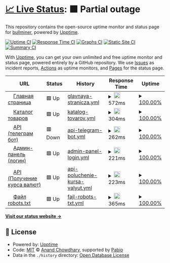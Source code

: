 # [📈 Live Status](https://status.bullminer.ru): <!--live status--> **🟧 Partial outage**

This repository contains the open-source uptime monitor and status page for [bullminer](https://status.bullminer.ru), powered by [Upptime](https://github.com/upptime/upptime).

[![Uptime CI](https://github.com/bullminer/status/workflows/Uptime%20CI/badge.svg)](https://github.com/bullminer/status/actions?query=workflow%3A%22Uptime+CI%22)
[![Response Time CI](https://github.com/bullminer/status/workflows/Response%20Time%20CI/badge.svg)](https://github.com/bullminer/status/actions?query=workflow%3A%22Response+Time+CI%22)
[![Graphs CI](https://github.com/bullminer/status/workflows/Graphs%20CI/badge.svg)](https://github.com/bullminer/status/actions?query=workflow%3A%22Graphs+CI%22)
[![Static Site CI](https://github.com/bullminer/status/workflows/Static%20Site%20CI/badge.svg)](https://github.com/bullminer/status/actions?query=workflow%3A%22Static+Site+CI%22)
[![Summary CI](https://github.com/bullminer/status/workflows/Summary%20CI/badge.svg)](https://github.com/bullminer/status/actions?query=workflow%3A%22Summary+CI%22)

With [Upptime](https://upptime.js.org), you can get your own unlimited and free uptime monitor and status page, powered entirely by a GitHub repository. We use [Issues](https://github.com/bullminer/status/issues) as incident reports, [Actions](https://github.com/bullminer/status/actions) as uptime monitors, and [Pages](https://status.bullminer.ru) for the status page.

<!--start: status pages-->
<!-- This summary is generated by Upptime (https://github.com/upptime/upptime) -->
<!-- Do not edit this manually, your changes will be overwritten -->
<!-- prettier-ignore -->
| URL | Status | History | Response Time | Uptime |
| --- | ------ | ------- | ------------- | ------ |
| <img alt="" src="https://icons.duckduckgo.com/ip3/bullminer.ru.ico" height="13"> [Главная страница](https://bullminer.ru/) | 🟩 Up | [glavnaya-stranicza.yml](https://github.com/ku1on/upptime-bullmienr/commits/HEAD/history/glavnaya-stranicza.yml) | <details><summary><img alt="Response time graph" src="./graphs/glavnaya-stranicza/response-time-week.png" height="20"> 572ms</summary><br><a href="https://status.bullminer.ru/history/glavnaya-stranicza"><img alt="Response time 1174" src="https://img.shields.io/endpoint?url=https%3A%2F%2Fraw.githubusercontent.com%2Fku1on%2Fupptime-bullmienr%2FHEAD%2Fapi%2Fglavnaya-stranicza%2Fresponse-time.json"></a><br><a href="https://status.bullminer.ru/history/glavnaya-stranicza"><img alt="24-hour response time 606" src="https://img.shields.io/endpoint?url=https%3A%2F%2Fraw.githubusercontent.com%2Fku1on%2Fupptime-bullmienr%2FHEAD%2Fapi%2Fglavnaya-stranicza%2Fresponse-time-day.json"></a><br><a href="https://status.bullminer.ru/history/glavnaya-stranicza"><img alt="7-day response time 572" src="https://img.shields.io/endpoint?url=https%3A%2F%2Fraw.githubusercontent.com%2Fku1on%2Fupptime-bullmienr%2FHEAD%2Fapi%2Fglavnaya-stranicza%2Fresponse-time-week.json"></a><br><a href="https://status.bullminer.ru/history/glavnaya-stranicza"><img alt="30-day response time 633" src="https://img.shields.io/endpoint?url=https%3A%2F%2Fraw.githubusercontent.com%2Fku1on%2Fupptime-bullmienr%2FHEAD%2Fapi%2Fglavnaya-stranicza%2Fresponse-time-month.json"></a><br><a href="https://status.bullminer.ru/history/glavnaya-stranicza"><img alt="1-year response time 1174" src="https://img.shields.io/endpoint?url=https%3A%2F%2Fraw.githubusercontent.com%2Fku1on%2Fupptime-bullmienr%2FHEAD%2Fapi%2Fglavnaya-stranicza%2Fresponse-time-year.json"></a></details> | <details><summary><a href="https://status.bullminer.ru/history/glavnaya-stranicza">100.00%</a></summary><a href="https://status.bullminer.ru/history/glavnaya-stranicza"><img alt="All-time uptime 100.00%" src="https://img.shields.io/endpoint?url=https%3A%2F%2Fraw.githubusercontent.com%2Fku1on%2Fupptime-bullmienr%2FHEAD%2Fapi%2Fglavnaya-stranicza%2Fuptime.json"></a><br><a href="https://status.bullminer.ru/history/glavnaya-stranicza"><img alt="24-hour uptime 100.00%" src="https://img.shields.io/endpoint?url=https%3A%2F%2Fraw.githubusercontent.com%2Fku1on%2Fupptime-bullmienr%2FHEAD%2Fapi%2Fglavnaya-stranicza%2Fuptime-day.json"></a><br><a href="https://status.bullminer.ru/history/glavnaya-stranicza"><img alt="7-day uptime 100.00%" src="https://img.shields.io/endpoint?url=https%3A%2F%2Fraw.githubusercontent.com%2Fku1on%2Fupptime-bullmienr%2FHEAD%2Fapi%2Fglavnaya-stranicza%2Fuptime-week.json"></a><br><a href="https://status.bullminer.ru/history/glavnaya-stranicza"><img alt="30-day uptime 100.00%" src="https://img.shields.io/endpoint?url=https%3A%2F%2Fraw.githubusercontent.com%2Fku1on%2Fupptime-bullmienr%2FHEAD%2Fapi%2Fglavnaya-stranicza%2Fuptime-month.json"></a><br><a href="https://status.bullminer.ru/history/glavnaya-stranicza"><img alt="1-year uptime 100.00%" src="https://img.shields.io/endpoint?url=https%3A%2F%2Fraw.githubusercontent.com%2Fku1on%2Fupptime-bullmienr%2FHEAD%2Fapi%2Fglavnaya-stranicza%2Fuptime-year.json"></a></details>
| <img alt="" src="https://icons.duckduckgo.com/ip3/bullminer.ru.ico" height="13"> [Каталог товаров](https://bullminer.ru/asicminers) | 🟩 Up | [katalog-tovarov.yml](https://github.com/ku1on/upptime-bullmienr/commits/HEAD/history/katalog-tovarov.yml) | <details><summary><img alt="Response time graph" src="./graphs/katalog-tovarov/response-time-week.png" height="20"> 304ms</summary><br><a href="https://status.bullminer.ru/history/katalog-tovarov"><img alt="Response time 741" src="https://img.shields.io/endpoint?url=https%3A%2F%2Fraw.githubusercontent.com%2Fku1on%2Fupptime-bullmienr%2FHEAD%2Fapi%2Fkatalog-tovarov%2Fresponse-time.json"></a><br><a href="https://status.bullminer.ru/history/katalog-tovarov"><img alt="24-hour response time 275" src="https://img.shields.io/endpoint?url=https%3A%2F%2Fraw.githubusercontent.com%2Fku1on%2Fupptime-bullmienr%2FHEAD%2Fapi%2Fkatalog-tovarov%2Fresponse-time-day.json"></a><br><a href="https://status.bullminer.ru/history/katalog-tovarov"><img alt="7-day response time 304" src="https://img.shields.io/endpoint?url=https%3A%2F%2Fraw.githubusercontent.com%2Fku1on%2Fupptime-bullmienr%2FHEAD%2Fapi%2Fkatalog-tovarov%2Fresponse-time-week.json"></a><br><a href="https://status.bullminer.ru/history/katalog-tovarov"><img alt="30-day response time 289" src="https://img.shields.io/endpoint?url=https%3A%2F%2Fraw.githubusercontent.com%2Fku1on%2Fupptime-bullmienr%2FHEAD%2Fapi%2Fkatalog-tovarov%2Fresponse-time-month.json"></a><br><a href="https://status.bullminer.ru/history/katalog-tovarov"><img alt="1-year response time 741" src="https://img.shields.io/endpoint?url=https%3A%2F%2Fraw.githubusercontent.com%2Fku1on%2Fupptime-bullmienr%2FHEAD%2Fapi%2Fkatalog-tovarov%2Fresponse-time-year.json"></a></details> | <details><summary><a href="https://status.bullminer.ru/history/katalog-tovarov">100.00%</a></summary><a href="https://status.bullminer.ru/history/katalog-tovarov"><img alt="All-time uptime 100.00%" src="https://img.shields.io/endpoint?url=https%3A%2F%2Fraw.githubusercontent.com%2Fku1on%2Fupptime-bullmienr%2FHEAD%2Fapi%2Fkatalog-tovarov%2Fuptime.json"></a><br><a href="https://status.bullminer.ru/history/katalog-tovarov"><img alt="24-hour uptime 100.00%" src="https://img.shields.io/endpoint?url=https%3A%2F%2Fraw.githubusercontent.com%2Fku1on%2Fupptime-bullmienr%2FHEAD%2Fapi%2Fkatalog-tovarov%2Fuptime-day.json"></a><br><a href="https://status.bullminer.ru/history/katalog-tovarov"><img alt="7-day uptime 100.00%" src="https://img.shields.io/endpoint?url=https%3A%2F%2Fraw.githubusercontent.com%2Fku1on%2Fupptime-bullmienr%2FHEAD%2Fapi%2Fkatalog-tovarov%2Fuptime-week.json"></a><br><a href="https://status.bullminer.ru/history/katalog-tovarov"><img alt="30-day uptime 100.00%" src="https://img.shields.io/endpoint?url=https%3A%2F%2Fraw.githubusercontent.com%2Fku1on%2Fupptime-bullmienr%2FHEAD%2Fapi%2Fkatalog-tovarov%2Fuptime-month.json"></a><br><a href="https://status.bullminer.ru/history/katalog-tovarov"><img alt="1-year uptime 100.00%" src="https://img.shields.io/endpoint?url=https%3A%2F%2Fraw.githubusercontent.com%2Fku1on%2Fupptime-bullmienr%2FHEAD%2Fapi%2Fkatalog-tovarov%2Fuptime-year.json"></a></details>
| <img alt="" src="https://icons.duckduckgo.com/ip3/bullminer.ru.ico" height="13"> [API (телеграм бот)](https://bullminer.ru/api/send-telegram) | 🟥 Down | [api-telegram-bot.yml](https://github.com/ku1on/upptime-bullmienr/commits/HEAD/history/api-telegram-bot.yml) | <details><summary><img alt="Response time graph" src="./graphs/api-telegram-bot/response-time-week.png" height="20"> 262ms</summary><br><a href="https://status.bullminer.ru/history/api-telegram-bot"><img alt="Response time 236" src="https://img.shields.io/endpoint?url=https%3A%2F%2Fraw.githubusercontent.com%2Fku1on%2Fupptime-bullmienr%2FHEAD%2Fapi%2Fapi-telegram-bot%2Fresponse-time.json"></a><br><a href="https://status.bullminer.ru/history/api-telegram-bot"><img alt="24-hour response time 535" src="https://img.shields.io/endpoint?url=https%3A%2F%2Fraw.githubusercontent.com%2Fku1on%2Fupptime-bullmienr%2FHEAD%2Fapi%2Fapi-telegram-bot%2Fresponse-time-day.json"></a><br><a href="https://status.bullminer.ru/history/api-telegram-bot"><img alt="7-day response time 262" src="https://img.shields.io/endpoint?url=https%3A%2F%2Fraw.githubusercontent.com%2Fku1on%2Fupptime-bullmienr%2FHEAD%2Fapi%2Fapi-telegram-bot%2Fresponse-time-week.json"></a><br><a href="https://status.bullminer.ru/history/api-telegram-bot"><img alt="30-day response time 240" src="https://img.shields.io/endpoint?url=https%3A%2F%2Fraw.githubusercontent.com%2Fku1on%2Fupptime-bullmienr%2FHEAD%2Fapi%2Fapi-telegram-bot%2Fresponse-time-month.json"></a><br><a href="https://status.bullminer.ru/history/api-telegram-bot"><img alt="1-year response time 236" src="https://img.shields.io/endpoint?url=https%3A%2F%2Fraw.githubusercontent.com%2Fku1on%2Fupptime-bullmienr%2FHEAD%2Fapi%2Fapi-telegram-bot%2Fresponse-time-year.json"></a></details> | <details><summary><a href="https://status.bullminer.ru/history/api-telegram-bot">100.00%</a></summary><a href="https://status.bullminer.ru/history/api-telegram-bot"><img alt="All-time uptime 100.00%" src="https://img.shields.io/endpoint?url=https%3A%2F%2Fraw.githubusercontent.com%2Fku1on%2Fupptime-bullmienr%2FHEAD%2Fapi%2Fapi-telegram-bot%2Fuptime.json"></a><br><a href="https://status.bullminer.ru/history/api-telegram-bot"><img alt="24-hour uptime 100.00%" src="https://img.shields.io/endpoint?url=https%3A%2F%2Fraw.githubusercontent.com%2Fku1on%2Fupptime-bullmienr%2FHEAD%2Fapi%2Fapi-telegram-bot%2Fuptime-day.json"></a><br><a href="https://status.bullminer.ru/history/api-telegram-bot"><img alt="7-day uptime 100.00%" src="https://img.shields.io/endpoint?url=https%3A%2F%2Fraw.githubusercontent.com%2Fku1on%2Fupptime-bullmienr%2FHEAD%2Fapi%2Fapi-telegram-bot%2Fuptime-week.json"></a><br><a href="https://status.bullminer.ru/history/api-telegram-bot"><img alt="30-day uptime 100.00%" src="https://img.shields.io/endpoint?url=https%3A%2F%2Fraw.githubusercontent.com%2Fku1on%2Fupptime-bullmienr%2FHEAD%2Fapi%2Fapi-telegram-bot%2Fuptime-month.json"></a><br><a href="https://status.bullminer.ru/history/api-telegram-bot"><img alt="1-year uptime 100.00%" src="https://img.shields.io/endpoint?url=https%3A%2F%2Fraw.githubusercontent.com%2Fku1on%2Fupptime-bullmienr%2FHEAD%2Fapi%2Fapi-telegram-bot%2Fuptime-year.json"></a></details>
| <img alt="" src="https://icons.duckduckgo.com/ip3/bullminer.ru.ico" height="13"> [Админ-панель (логин)](https://bullminer.ru/admin) | 🟩 Up | [admin-panel-login.yml](https://github.com/ku1on/upptime-bullmienr/commits/HEAD/history/admin-panel-login.yml) | <details><summary><img alt="Response time graph" src="./graphs/admin-panel-login/response-time-week.png" height="20"> 221ms</summary><br><a href="https://status.bullminer.ru/history/admin-panel-login"><img alt="Response time 237" src="https://img.shields.io/endpoint?url=https%3A%2F%2Fraw.githubusercontent.com%2Fku1on%2Fupptime-bullmienr%2FHEAD%2Fapi%2Fadmin-panel-login%2Fresponse-time.json"></a><br><a href="https://status.bullminer.ru/history/admin-panel-login"><img alt="24-hour response time 268" src="https://img.shields.io/endpoint?url=https%3A%2F%2Fraw.githubusercontent.com%2Fku1on%2Fupptime-bullmienr%2FHEAD%2Fapi%2Fadmin-panel-login%2Fresponse-time-day.json"></a><br><a href="https://status.bullminer.ru/history/admin-panel-login"><img alt="7-day response time 221" src="https://img.shields.io/endpoint?url=https%3A%2F%2Fraw.githubusercontent.com%2Fku1on%2Fupptime-bullmienr%2FHEAD%2Fapi%2Fadmin-panel-login%2Fresponse-time-week.json"></a><br><a href="https://status.bullminer.ru/history/admin-panel-login"><img alt="30-day response time 245" src="https://img.shields.io/endpoint?url=https%3A%2F%2Fraw.githubusercontent.com%2Fku1on%2Fupptime-bullmienr%2FHEAD%2Fapi%2Fadmin-panel-login%2Fresponse-time-month.json"></a><br><a href="https://status.bullminer.ru/history/admin-panel-login"><img alt="1-year response time 237" src="https://img.shields.io/endpoint?url=https%3A%2F%2Fraw.githubusercontent.com%2Fku1on%2Fupptime-bullmienr%2FHEAD%2Fapi%2Fadmin-panel-login%2Fresponse-time-year.json"></a></details> | <details><summary><a href="https://status.bullminer.ru/history/admin-panel-login">100.00%</a></summary><a href="https://status.bullminer.ru/history/admin-panel-login"><img alt="All-time uptime 100.00%" src="https://img.shields.io/endpoint?url=https%3A%2F%2Fraw.githubusercontent.com%2Fku1on%2Fupptime-bullmienr%2FHEAD%2Fapi%2Fadmin-panel-login%2Fuptime.json"></a><br><a href="https://status.bullminer.ru/history/admin-panel-login"><img alt="24-hour uptime 100.00%" src="https://img.shields.io/endpoint?url=https%3A%2F%2Fraw.githubusercontent.com%2Fku1on%2Fupptime-bullmienr%2FHEAD%2Fapi%2Fadmin-panel-login%2Fuptime-day.json"></a><br><a href="https://status.bullminer.ru/history/admin-panel-login"><img alt="7-day uptime 100.00%" src="https://img.shields.io/endpoint?url=https%3A%2F%2Fraw.githubusercontent.com%2Fku1on%2Fupptime-bullmienr%2FHEAD%2Fapi%2Fadmin-panel-login%2Fuptime-week.json"></a><br><a href="https://status.bullminer.ru/history/admin-panel-login"><img alt="30-day uptime 100.00%" src="https://img.shields.io/endpoint?url=https%3A%2F%2Fraw.githubusercontent.com%2Fku1on%2Fupptime-bullmienr%2FHEAD%2Fapi%2Fadmin-panel-login%2Fuptime-month.json"></a><br><a href="https://status.bullminer.ru/history/admin-panel-login"><img alt="1-year uptime 100.00%" src="https://img.shields.io/endpoint?url=https%3A%2F%2Fraw.githubusercontent.com%2Fku1on%2Fupptime-bullmienr%2FHEAD%2Fapi%2Fadmin-panel-login%2Fuptime-year.json"></a></details>
| <img alt="" src="https://icons.duckduckgo.com/ip3/bullminer.ru.ico" height="13"> [API (Получение курса валют)](https://bullminer.ru/api/crypto-rates) | 🟩 Up | [api-poluchenie-kursa-valyut.yml](https://github.com/ku1on/upptime-bullmienr/commits/HEAD/history/api-poluchenie-kursa-valyut.yml) | <details><summary><img alt="Response time graph" src="./graphs/api-poluchenie-kursa-valyut/response-time-week.png" height="20"> 223ms</summary><br><a href="https://status.bullminer.ru/history/api-poluchenie-kursa-valyut"><img alt="Response time 233" src="https://img.shields.io/endpoint?url=https%3A%2F%2Fraw.githubusercontent.com%2Fku1on%2Fupptime-bullmienr%2FHEAD%2Fapi%2Fapi-poluchenie-kursa-valyut%2Fresponse-time.json"></a><br><a href="https://status.bullminer.ru/history/api-poluchenie-kursa-valyut"><img alt="24-hour response time 271" src="https://img.shields.io/endpoint?url=https%3A%2F%2Fraw.githubusercontent.com%2Fku1on%2Fupptime-bullmienr%2FHEAD%2Fapi%2Fapi-poluchenie-kursa-valyut%2Fresponse-time-day.json"></a><br><a href="https://status.bullminer.ru/history/api-poluchenie-kursa-valyut"><img alt="7-day response time 223" src="https://img.shields.io/endpoint?url=https%3A%2F%2Fraw.githubusercontent.com%2Fku1on%2Fupptime-bullmienr%2FHEAD%2Fapi%2Fapi-poluchenie-kursa-valyut%2Fresponse-time-week.json"></a><br><a href="https://status.bullminer.ru/history/api-poluchenie-kursa-valyut"><img alt="30-day response time 235" src="https://img.shields.io/endpoint?url=https%3A%2F%2Fraw.githubusercontent.com%2Fku1on%2Fupptime-bullmienr%2FHEAD%2Fapi%2Fapi-poluchenie-kursa-valyut%2Fresponse-time-month.json"></a><br><a href="https://status.bullminer.ru/history/api-poluchenie-kursa-valyut"><img alt="1-year response time 233" src="https://img.shields.io/endpoint?url=https%3A%2F%2Fraw.githubusercontent.com%2Fku1on%2Fupptime-bullmienr%2FHEAD%2Fapi%2Fapi-poluchenie-kursa-valyut%2Fresponse-time-year.json"></a></details> | <details><summary><a href="https://status.bullminer.ru/history/api-poluchenie-kursa-valyut">100.00%</a></summary><a href="https://status.bullminer.ru/history/api-poluchenie-kursa-valyut"><img alt="All-time uptime 100.00%" src="https://img.shields.io/endpoint?url=https%3A%2F%2Fraw.githubusercontent.com%2Fku1on%2Fupptime-bullmienr%2FHEAD%2Fapi%2Fapi-poluchenie-kursa-valyut%2Fuptime.json"></a><br><a href="https://status.bullminer.ru/history/api-poluchenie-kursa-valyut"><img alt="24-hour uptime 100.00%" src="https://img.shields.io/endpoint?url=https%3A%2F%2Fraw.githubusercontent.com%2Fku1on%2Fupptime-bullmienr%2FHEAD%2Fapi%2Fapi-poluchenie-kursa-valyut%2Fuptime-day.json"></a><br><a href="https://status.bullminer.ru/history/api-poluchenie-kursa-valyut"><img alt="7-day uptime 100.00%" src="https://img.shields.io/endpoint?url=https%3A%2F%2Fraw.githubusercontent.com%2Fku1on%2Fupptime-bullmienr%2FHEAD%2Fapi%2Fapi-poluchenie-kursa-valyut%2Fuptime-week.json"></a><br><a href="https://status.bullminer.ru/history/api-poluchenie-kursa-valyut"><img alt="30-day uptime 100.00%" src="https://img.shields.io/endpoint?url=https%3A%2F%2Fraw.githubusercontent.com%2Fku1on%2Fupptime-bullmienr%2FHEAD%2Fapi%2Fapi-poluchenie-kursa-valyut%2Fuptime-month.json"></a><br><a href="https://status.bullminer.ru/history/api-poluchenie-kursa-valyut"><img alt="1-year uptime 100.00%" src="https://img.shields.io/endpoint?url=https%3A%2F%2Fraw.githubusercontent.com%2Fku1on%2Fupptime-bullmienr%2FHEAD%2Fapi%2Fapi-poluchenie-kursa-valyut%2Fuptime-year.json"></a></details>
| <img alt="" src="https://icons.duckduckgo.com/ip3/bullminer.ru.ico" height="13"> [Файл robots.txt](https://bullminer.ru/robots.txt) | 🟩 Up | [fajl-robots-txt.yml](https://github.com/ku1on/upptime-bullmienr/commits/HEAD/history/fajl-robots-txt.yml) | <details><summary><img alt="Response time graph" src="./graphs/fajl-robots-txt/response-time-week.png" height="20"> 365ms</summary><br><a href="https://status.bullminer.ru/history/fajl-robots-txt"><img alt="Response time 393" src="https://img.shields.io/endpoint?url=https%3A%2F%2Fraw.githubusercontent.com%2Fku1on%2Fupptime-bullmienr%2FHEAD%2Fapi%2Ffajl-robots-txt%2Fresponse-time.json"></a><br><a href="https://status.bullminer.ru/history/fajl-robots-txt"><img alt="24-hour response time 276" src="https://img.shields.io/endpoint?url=https%3A%2F%2Fraw.githubusercontent.com%2Fku1on%2Fupptime-bullmienr%2FHEAD%2Fapi%2Ffajl-robots-txt%2Fresponse-time-day.json"></a><br><a href="https://status.bullminer.ru/history/fajl-robots-txt"><img alt="7-day response time 365" src="https://img.shields.io/endpoint?url=https%3A%2F%2Fraw.githubusercontent.com%2Fku1on%2Fupptime-bullmienr%2FHEAD%2Fapi%2Ffajl-robots-txt%2Fresponse-time-week.json"></a><br><a href="https://status.bullminer.ru/history/fajl-robots-txt"><img alt="30-day response time 413" src="https://img.shields.io/endpoint?url=https%3A%2F%2Fraw.githubusercontent.com%2Fku1on%2Fupptime-bullmienr%2FHEAD%2Fapi%2Ffajl-robots-txt%2Fresponse-time-month.json"></a><br><a href="https://status.bullminer.ru/history/fajl-robots-txt"><img alt="1-year response time 393" src="https://img.shields.io/endpoint?url=https%3A%2F%2Fraw.githubusercontent.com%2Fku1on%2Fupptime-bullmienr%2FHEAD%2Fapi%2Ffajl-robots-txt%2Fresponse-time-year.json"></a></details> | <details><summary><a href="https://status.bullminer.ru/history/fajl-robots-txt">100.00%</a></summary><a href="https://status.bullminer.ru/history/fajl-robots-txt"><img alt="All-time uptime 100.00%" src="https://img.shields.io/endpoint?url=https%3A%2F%2Fraw.githubusercontent.com%2Fku1on%2Fupptime-bullmienr%2FHEAD%2Fapi%2Ffajl-robots-txt%2Fuptime.json"></a><br><a href="https://status.bullminer.ru/history/fajl-robots-txt"><img alt="24-hour uptime 100.00%" src="https://img.shields.io/endpoint?url=https%3A%2F%2Fraw.githubusercontent.com%2Fku1on%2Fupptime-bullmienr%2FHEAD%2Fapi%2Ffajl-robots-txt%2Fuptime-day.json"></a><br><a href="https://status.bullminer.ru/history/fajl-robots-txt"><img alt="7-day uptime 100.00%" src="https://img.shields.io/endpoint?url=https%3A%2F%2Fraw.githubusercontent.com%2Fku1on%2Fupptime-bullmienr%2FHEAD%2Fapi%2Ffajl-robots-txt%2Fuptime-week.json"></a><br><a href="https://status.bullminer.ru/history/fajl-robots-txt"><img alt="30-day uptime 100.00%" src="https://img.shields.io/endpoint?url=https%3A%2F%2Fraw.githubusercontent.com%2Fku1on%2Fupptime-bullmienr%2FHEAD%2Fapi%2Ffajl-robots-txt%2Fuptime-month.json"></a><br><a href="https://status.bullminer.ru/history/fajl-robots-txt"><img alt="1-year uptime 100.00%" src="https://img.shields.io/endpoint?url=https%3A%2F%2Fraw.githubusercontent.com%2Fku1on%2Fupptime-bullmienr%2FHEAD%2Fapi%2Ffajl-robots-txt%2Fuptime-year.json"></a></details>

<!--end: status pages-->

[**Visit our status website →**](https://status.bullminer.ru)

## 📄 License

- Powered by: [Upptime](https://github.com/upptime/upptime)
- Code: [MIT](./LICENSE) © [Anand Chowdhary](https://anandchowdhary.com), supported by [Pabio](https://pabio.com)
- Data in the `./history` directory: [Open Database License](https://opendatacommons.org/licenses/odbl/1-0/)
